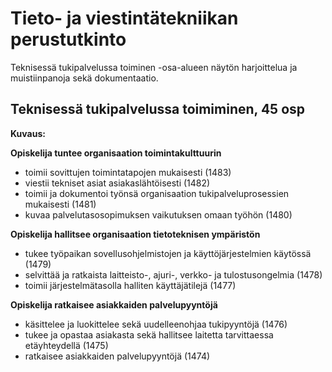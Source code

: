 # Tieto- ja viestintätekniikan perustutkinto

Teknisessä tukipalvelussa toiminen -osa-alueen näytön harjoittelua ja muistiinpanoja sekä dokumentaatio.

## Teknisessä tukipalvelussa toimiminen, 45 osp

**Kuvaus:**

**Opiskelija tuntee organisaation toimintakulttuurin**

* toimii sovittujen toimintatapojen mukaisesti (1483)
* viestii tekniset asiat asiakaslähtöisesti (1482)
* toimii ja dokumentoi työnsä organisaation tukipalveluprosessien mukaisesti (1481)
* kuvaa palvelutasosopimuksen vaikutuksen omaan työhön (1480)

**Opiskelija hallitsee organisaation tietoteknisen ympäristön**

* tukee työpaikan sovellusohjelmistojen ja käyttöjärjestelmien käytössä (1479)
* selvittää ja ratkaista laitteisto-, ajuri-, verkko- ja tulostusongelmia (1478)
* toimii järjestelmätasolla halliten käyttäjätilejä (1477)

**Opiskelija ratkaisee asiakkaiden palvelupyyntöjä**

* käsittelee ja luokittelee sekä uudelleenohjaa tukipyyntöjä (1476)
* tukee ja opastaa asiakasta sekä hallitsee laitetta tarvittaessa etäyhteydellä (1475)
* ratkaisee asiakkaiden palvelupyyntöjä (1474)

